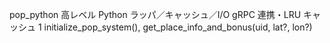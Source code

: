 pop_python	高レベル Python ラッパ／キャッシュ／I/O gRPC 連携・LRU キャッシュ	1
initialize_pop_system(), get_place_info_and_bonus(uid, lat?, lon?)
